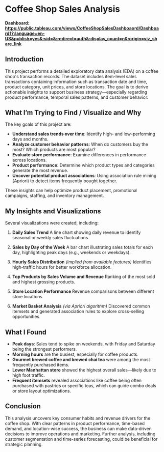 # Coffee Shop Sales Analysis

#### Dashboard: https://public.tableau.com/views/CoffeeShopSalesDashboaord/Dashboard1?:language=en-US&publish=yes&:sid=&:redirect=auth&:display_count=n&:origin=viz_share_link

## Introduction

This project performs a detailed exploratory data analysis (EDA) on a coffee shop's transaction records. The dataset includes item-level sales transactions containing information such as transaction date and time, product category, unit prices, and store locations. The goal is to derive actionable insights to support business strategy—especially regarding product performance, temporal sales patterns, and customer behavior.

## What I’m Trying to Find / Visualize and Why

The key goals of this project are:

- **Understand sales trends over time**: Identify high- and low-performing days and months.
- **Analyze customer behavior patterns**: When do customers buy the most? Which products are most popular?
- **Evaluate store performance**: Examine differences in performance across locations.
- **Product performance**: Determine which product types and categories generate the most revenue.
- **Uncover potential product associations**: Using association rule mining (Apriori) to detect items frequently bought together.

These insights can help optimize product placement, promotional campaigns, staffing, and inventory management.

## My Insights and Visualizations

Several visualizations were created, including:

1. **Daily Sales Trend**
   A line chart showing daily revenue to identify seasonal or weekly sales fluctuations.

2. **Sales by Day of the Week**
   A bar chart illustrating sales totals for each day, highlighting peak days (e.g., weekends or weekdays).

3. **Hourly Sales Distribution** _(implied from available features)_
   Identifies high-traffic hours for better workforce allocation.

4. **Top Products by Sales Volume and Revenue**
   Ranking of the most sold and highest grossing products.

5. **Store Location Performance**
   Revenue comparisons between different store locations.

6. **Market Basket Analysis** _(via Apriori algorithm)_
   Discovered common itemsets and generated association rules to explore cross-selling opportunities.

## What I Found

- **Peak days**: Sales tend to spike on weekends, with Friday and Saturday being the strongest performers.
- **Morning hours** are the busiest, especially for coffee products.
- **Gourmet brewed coffee and brewed chai tea** were among the most frequently purchased items.
- **Lower Manhattan store** showed the highest overall sales—likely due to high foot traffic.
- **Frequent itemsets** revealed associations like coffee being often purchased with pastries or specific teas, which can guide combo deals or store layout optimizations.

## Conclusion

This analysis uncovers key consumer habits and revenue drivers for the coffee shop. With clear patterns in product performance, time-based demand, and location-wise success, the business can make data-driven decisions to improve operations and marketing. Further analysis, including customer segmentation and time-series forecasting, could be beneficial for strategic planning.
